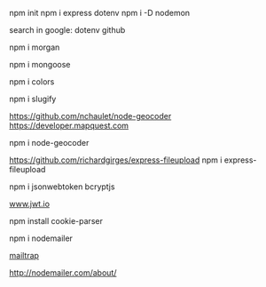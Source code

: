 npm init 
npm i express dotenv
npm i -D nodemon

search in google: dotenv github

npm i morgan

npm i mongoose

npm i colors

npm i slugify

https://github.com/nchaulet/node-geocoder
https://developer.mapquest.com

npm i node-geocoder

https://github.com/richardgirges/express-fileupload
npm i express-fileupload

npm i jsonwebtoken bcryptjs

www.jwt.io

npm install cookie-parser

npm i nodemailer

[mailtrap](https://mailtrap.io/)

http://nodemailer.com/about/